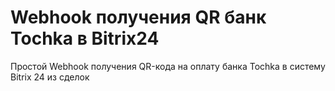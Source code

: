 # Webhook получения QR банк Tochka в Bitrix24
Простой Webhook получения QR-кода на оплату банка Tochka в систему Bitrix 24 из сделок
